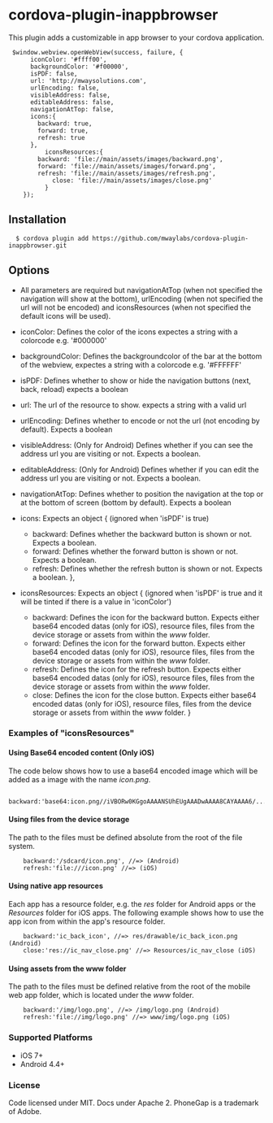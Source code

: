 # cordova-plugin-inappbrowser

This plugin adds a customizable in app browser to your cordova application.

```
 $window.webview.openWebView(success, failure, {
      iconColor: '#ffff00',
      backgroundColor: '#f00000',
      isPDF: false,
      url: 'http://mwaysolutions.com',
      urlEncoding: false,
      visibleAddress: false,
      editableAddress: false,
      navigationAtTop: false,
      icons:{
        backward: true,
        forward: true,
        refresh: true
      },
  		  iconsResources:{
        backward: 'file://main/assets/images/backward.png',
        forward: 'file://main/assets/images/forward.png',
        refresh: 'file://main/assets/images/refresh.png',
  		    close: 'file://main/assets/images/close.png'
  		  }
    });
```

## Installation
```
  $ cordova plugin add https://github.com/mwaylabs/cordova-plugin-inappbrowser.git
```

## Options
- All parameters are required but navigationAtTop (when not specified the navigation will show at the bottom), urlEncoding (when not specified the url will not be encoded) and iconsResources (when not specified the default icons will be used).

- iconColor: Defines the color of the icons expectes a string with a colorcode e.g. '#000000'
- backgroundColor: Defines the backgroundcolor of the bar at the bottom of the webview, expectes a string with a colorcode e.g. '#FFFFFF'
- isPDF: Defines whether to show or hide the navigation buttons (next, back, reload) expects a boolean
- url: The url of the resource to show. expects a string with a valid url
- urlEncoding: Defines whether to encode or not the url (not encoding by default). Expects a boolean
- visibleAddress: (Only for Android) Defines whether if you can see the address url you are visiting or not. Expects a boolean.
- editableAddress: (Only for Android) Defines whether if you can edit the address url you are visiting or not. Expects a boolean.
- navigationAtTop: Defines whether to position the navigation at the top or at the bottom of screen (bottom by default). Expects a boolean
- icons: Expects an object { (ignored when 'isPDF' is true)
  - backward: Defines whether the backward button is shown or not. Expects a boolean.
  - forward: Defines whether the forward button is shown or not. Expects a boolean.
  - refresh: Defines whether the refresh button is shown or not. Expects a boolean.
},
- iconsResources: Expects an object { (ignored when 'isPDF' is true and it will be tinted if there is a value in 'iconColor')
  - backward: Defines the icon for the backward button. Expects either base64 encoded datas (only for iOS), resource files, files from the device storage or assets from within the *www* folder.
  - forward: Defines the icon for the forward button. Expects either base64 encoded datas (only for iOS), resource files, files from the device storage or assets from within the *www* folder.
  - refresh: Defines the icon for the refresh button. Expects either base64 encoded datas (only for iOS), resource files, files from the device storage or assets from within the *www* folder.
  - close: Defines the icon for the close button. Expects either base64 encoded datas (only for iOS), resource files, files from the device storage or assets from within the *www* folder.
}

### Examples of "iconsResources"

#### Using Base64 encoded content (Only iOS)
The code below shows how to use a base64 encoded image which will be added as a image with the name *icon.png*.

```
    backward:'base64:icon.png//iVBORw0KGgoAAAANSUhEUgAAADwAAAA8CAYAAAA6/...'
```

#### Using files from the device storage
The path to the files must be defined absolute from the root of the file system.

```
    backward:'/sdcard/icon.png', //=> (Android)
    refresh:'file:///icon.png' //=> (iOS)
```

#### Using native app resources
Each app has a resource folder, e.g. the _res_ folder for Android apps or the _Resources_ folder for iOS apps. The following example shows how to use the app icon from within the app's resource folder.

```
    backward:'ic_back_icon', //=> res/drawable/ic_back_icon.png (Android)
    close:'res://ic_nav_close.png' //=> Resources/ic_nav_close (iOS)
```

#### Using assets from the www folder
The path to the files must be defined relative from the root of the mobile web app folder, which is located under the _www_ folder.

```
    backward:'/img/logo.png', //=> /img/logo.png (Android)
    refresh:'file://img/logo.png' //=> www/img/logo.png (iOS)
```

### Supported Platforms
- iOS 7+
- Android 4.4+

### License
Code licensed under MIT. Docs under Apache 2. PhoneGap is a trademark of Adobe.
